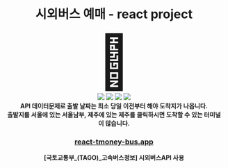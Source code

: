 <div align="center">
  
# 시외버스 예매 - react project

  
<span style="font-size:120px">:bus:</span>
  <br />
  <img src="https://img.shields.io/badge/react-%2320232a.svg?style=for-the-badge&logo=react&logoColor=%2361DAFB"> <img src="https://img.shields.io/badge/redux-%23593d88.svg?style=for-the-badge&logo=redux&logoColor=white"> <img src="https://img.shields.io/badge/styled--components-DB7093?style=for-the-badge&logo=styled-components&logoColor=white"> <img src="https://img.shields.io/badge/firestore-%23039BE5.svg?style=for-the-badge&logo=firebase">
  <br />
  **API 데이터문제로 출발 날짜는 최소 당일 이전부터 해야 도착지가 나옵니다.**
<br />
**출발지를 서울에 있는 서울남부, 제주에 있는 제주를 클릭하시면 도착할 수 있는 터미널이 많습니다.**



### [react-tmoney-bus.app](https://react-tmoney-bus.vercel.app/)

**[국토교통부_(TAGO)_고속버스정보] 시외버스API 사용**

</div>

